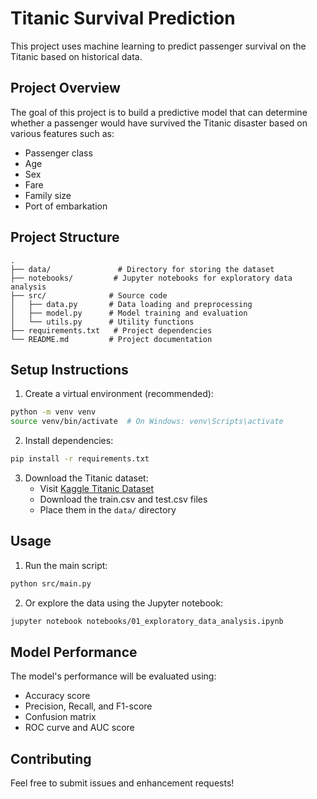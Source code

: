 # Titanic Survival Prediction

This project uses machine learning to predict passenger survival on the Titanic based on historical data.

## Project Overview

The goal of this project is to build a predictive model that can determine whether a passenger would have survived the Titanic disaster based on various features such as:
- Passenger class
- Age
- Sex
- Fare
- Family size
- Port of embarkation

## Project Structure

```
.
├── data/               # Directory for storing the dataset
├── notebooks/         # Jupyter notebooks for exploratory data analysis
├── src/              # Source code
│   ├── data.py       # Data loading and preprocessing
│   ├── model.py      # Model training and evaluation
│   └── utils.py      # Utility functions
├── requirements.txt   # Project dependencies
└── README.md         # Project documentation
```

## Setup Instructions

1. Create a virtual environment (recommended):
```bash
python -m venv venv
source venv/bin/activate  # On Windows: venv\Scripts\activate
```

2. Install dependencies:
```bash
pip install -r requirements.txt
```

3. Download the Titanic dataset:
   - Visit [Kaggle Titanic Dataset](https://www.kaggle.com/c/titanic)
   - Download the train.csv and test.csv files
   - Place them in the `data/` directory

## Usage

1. Run the main script:
```bash
python src/main.py
```

2. Or explore the data using the Jupyter notebook:
```bash
jupyter notebook notebooks/01_exploratory_data_analysis.ipynb
```

## Model Performance

The model's performance will be evaluated using:
- Accuracy score
- Precision, Recall, and F1-score
- Confusion matrix
- ROC curve and AUC score

## Contributing

Feel free to submit issues and enhancement requests! 